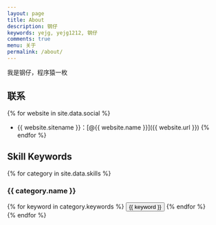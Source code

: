 ```yaml
---
layout: page
title: About
description: 钢仔
keywords: yejg, yejg1212, 钢仔
comments: true
menu: 关于
permalink: /about/
---
```


我是钢仔，程序猿一枚

## 联系

{% for website in site.data.social %}
* {{ website.sitename }}：[@{{ website.name }}]({{ website.url }})
{% endfor %}

[^_^]:
## Skill Keywords
{% for category in site.data.skills %}
### {{ category.name }}
<div class="btn-inline">
{% for keyword in category.keywords %}
<button class="btn btn-outline" type="button">{{ keyword }}</button>
{% endfor %}
</div>
{% endfor %}
